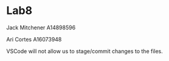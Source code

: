 # Lab8
Jack Mitchener
A14898596

Ari Cortes
A16073948


VSCode will not allow us to stage/commit changes to the files.
